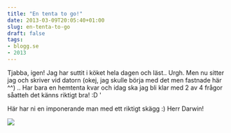 ```yaml
---
title: "En tenta to go!"
date: 2013-03-09T20:05:40+01:00
slug: en-tenta-to-go
draft: false
tags:
- blogg.se
- 2013
---
```

Tjabba, igen! Jag har suttit i köket hela dagen och läst.. Urgh. Men nu sitter jag och skriver vid datorn (okej, jag skulle börja med det men fastnade här ^^) .. Har bara en hemtenta kvar och idag ska jag bli klar med 2 av 4 frågor såatteh det känns riktigt bra! :D '  
  
Här har ni en imponerande man med ett riktigt skägg :) Herr Darwin!

![](/assets/images/blogg.se/darwin_513b88009606ee3caa5d0d9d.jpg)